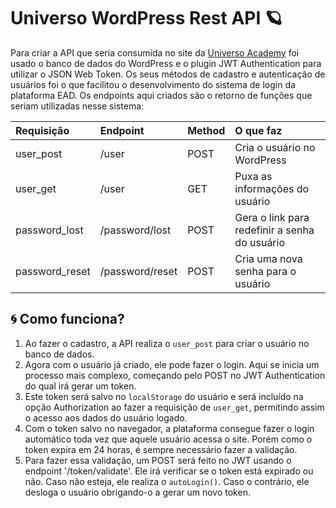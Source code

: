 # Universo WordPress Rest API 🪐

Para criar a API que seria consumida no site da [Universo Academy]() foi usado o banco de dados do WordPress e o plugin JWT Authentication para utilizar o JSON Web Token. Os seus métodos de cadastro e autenticação de usuários foi o que facilitou o desenvolvimento do sistema de login da plataforma EAD. Os endpoints aqui criados são o retorno de funções que seriam utilizadas nesse sistema:

Requisição | Endpoint | Method | O que faz
:------ | :------ | :------ | :------
user_post | /user | POST | Cria o usuário no WordPress
user_get | /user | GET | Puxa as informações do usuário
password_lost | /password/lost | POST | Gera o link para redefinir a senha do usuário
password_reset | /password/reset | POST | Cria uma nova senha para o usuário

## 🌀 Como funciona?
1. Ao fazer o cadastro, a API realiza o `user_post` para criar o usuário no banco de dados. 
2. Agora com o usuário já criado, ele pode fazer o login. Aqui se inicia um processo mais complexo, começando pelo POST no JWT Authentication do qual irá gerar um token.
3. Este token será salvo no `localStorage` do usuário e será incluído na opção Authorization ao fazer a requisição de `user_get`, permitindo assim o acesso aos dados do usuário logado.
4. Com o token salvo no navegador, a plataforma consegue fazer o login automático toda vez que aquele usuário acessa o site. Porém como o token expira em 24 horas, é sempre necessário fazer a validação.
5. Para fazer essa validação, um POST será feito no JWT usando o endpoint '/token/validate'. Ele irá verificar se o token está expirado ou não. Caso não esteja, ele realiza o `autoLogin()`. Caso o contrário, ele desloga o usuário obrigando-o a gerar um novo token.


